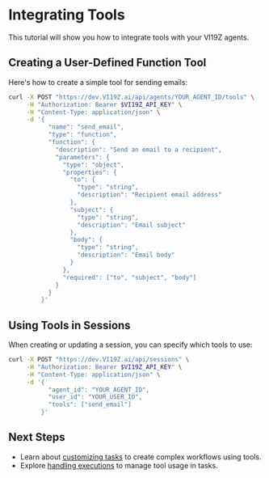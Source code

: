 # Integrating Tools

This tutorial will show you how to integrate tools with your VI19Z agents.

## Creating a User-Defined Function Tool

Here's how to create a simple tool for sending emails:

```bash
curl -X POST "https://dev.VI19Z.ai/api/agents/YOUR_AGENT_ID/tools" \
     -H "Authorization: Bearer $VI19Z_API_KEY" \
     -H "Content-Type: application/json" \
     -d '{
           "name": "send_email",
           "type": "function",
           "function": {
             "description": "Send an email to a recipient",
             "parameters": {
               "type": "object",
               "properties": {
                 "to": {
                   "type": "string",
                   "description": "Recipient email address"
                 },
                 "subject": {
                   "type": "string",
                   "description": "Email subject"
                 },
                 "body": {
                   "type": "string",
                   "description": "Email body"
                 }
               },
               "required": ["to", "subject", "body"]
             }
           }
         }'
```

## Using Tools in Sessions

When creating or updating a session, you can specify which tools to use:

```bash
curl -X POST "https://dev.VI19Z.ai/api/sessions" \
     -H "Authorization: Bearer $VI19Z_API_KEY" \
     -H "Content-Type: application/json" \
     -d '{
           "agent_id": "YOUR_AGENT_ID",
           "user_id": "YOUR_USER_ID",
           "tools": ["send_email"]
         }'
```

## Next Steps

- Learn about [customizing tasks](../how-to-guides/customizing_tasks.md) to create complex workflows using tools.
- Explore [handling executions](../how-to-guides/handling_executions.md) to manage tool usage in tasks.
